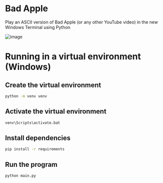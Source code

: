 # Bad Apple
Play an ASCII version of Bad Apple (or any other YouTube video) in the new Windows Terminal using Python

![image](https://user-images.githubusercontent.com/37922636/143609876-408abc03-28dd-47dd-8923-e29114b03553.png)

# Running in a virtual environment (Windows)
## Create the virtual environment
```cmd
python -m venv venv
```
## Activate the virtual environment
```cmd
venv\Scripts\activate.bat
```
## Install dependencies
```cmd
pip install -r requirements
```
## Run the program
```cmd
python main.py
```
